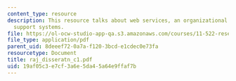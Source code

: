 ```yaml
---
content_type: resource
description: This resource talks about web services, an organizational theory of planning
  support systems.
file: https://ol-ocw-studio-app-qa.s3.amazonaws.com/courses/11-522-research-seminar-on-urban-information-systems-fall-2005/19af05c3e7cf3a6e5da45a64e9ffaf7b_raj_disseratn_c1.pdf
file_type: application/pdf
parent_uid: 8deeef72-0a7a-f120-3bcd-e1cdec0e73fa
resourcetype: Document
title: raj_disseratn_c1.pdf
uid: 19af05c3-e7cf-3a6e-5da4-5a64e9ffaf7b
---
```

